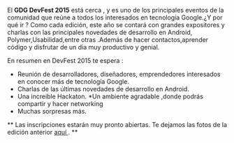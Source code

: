 El **GDG DevFest 2015** está cerca , y es uno de los principales eventos de la comunidad que reúne a todos los interesados en tecnología Google.¿Y por qué ir ?  Como cada edición, este año se contará con grandes expositores y charlas con las principales novedades de desarrollo en Android, Polymer,Usabilidad,entre otras .Además de hacer contactos,aprender código  y disfrutar de un dia muy productivo y genial.

En resumen en DevFest 2015 te espera :

* Reunión de desarrolladores, diseñadores, emprendedores interesados en conocer más de tecnología Google.
* Charlas de las últimas novedades de desarrollo en Android.
* Una increible Hackaton.
*Un ambiente agradable ,donde podrás compartir y hacer networking
* Muchas sorpresas más.

** Las inscripciones estarán muy pronto abiertas. Te dejamos las fotos de la edición anterior
 [aquí ](https://plus.google.com/u/0/events/coj9tmgrvavlr74i60agic680os) . **

